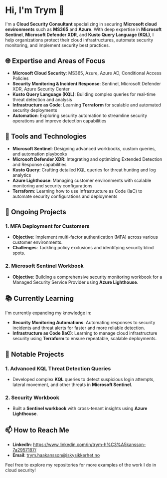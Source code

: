 # Hi, I'm Trym 👋

I'm a **Cloud Security Consultant** specializing in securing **Microsoft cloud environments** such as **MS365** and **Azure**. With deep expertise in **Microsoft Sentinel**, **Microsoft Defender XDR**, and **Kusto Query Language (KQL)**, I help organizations protect their cloud infrastructures, automate security monitoring, and implement security best practices.

## 🌐 Expertise and Areas of Focus

- **Microsoft Cloud Security**: MS365, Azure, Azure AD, Conditional Access Policies
- **Security Monitoring & Incident Response**: Sentinel, Microsoft Defender XDR, Azure Security Center
- **Kusto Query Language (KQL)**: Building complex queries for real-time threat detection and analysis
- **Infrastructure as Code**: Learning **Terraform** for scalable and automated security deployments
- **Automation**: Exploring security automation to streamline security operations and improve detection capabilities

## 🔧 Tools and Technologies

- **Microsoft Sentinel**: Designing advanced workbooks, custom queries, and automation playbooks
- **Microsoft Defender XDR**: Integrating and optimizing Extended Detection and Response capabilities
- **Kusto Query**: Crafting detailed KQL queries for threat hunting and log analytics
- **Azure Lighthouse**: Managing customer environments with scalable monitoring and security configurations
- **Terraform**: Learning how to use Infrastructure as Code (IaC) to automate security configurations and deployments

## 🚧 Ongoing Projects

### **1. MFA Deployment for Customers**
- **Objective**: Implement multi-factor authentication (MFA) across various customer environments.
- **Challenges**: Tackling policy exclusions and identifying security blind spots.

### **2. Microsoft Sentinel Workbook**
- **Objective**: Building a comprehensive security monitoring workbook for a Managed Security Service Provider  using **Azure Lighthouse**.

## 📚 Currently Learning

I'm currently expanding my knowledge in:
- **Security Monitoring Automations**: Automating responses to security incidents and threat alerts for faster and more reliable detection.
- **Infrastructure as Code (IaC)**: Learning to manage cloud infrastructure security using **Terraform** to ensure repeatable, scalable deployments.

## 💼 Notable Projects

### **1. Advanced KQL Threat Detection Queries**
- Developed complex **KQL** queries to detect suspicious login attempts, lateral movement, and other threats in **Microsoft Sentinel**.

### **2. Security Workbook**
- Built a **Sentinel workbook** with cross-tenant insights using **Azure Lighthouse**.


## 📫 How to Reach Me
- **LinkedIn**: https://www.linkedin.com/in/trym-h%C3%A5kansson-7a2957187/
- **Email**: trym.haakansson@iskysikkerhet.no

Feel free to explore my repositories for more examples of the work I do in cloud security!

